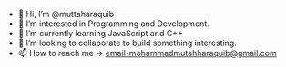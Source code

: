 - 👋 Hi, I’m @muttaharaquib 
- 👀 I’m interested in Programming and Development.
- 🌱 I’m currently learning JavaScript and C++
- 💞️ I’m looking to collaborate to build something interesting.
- 📫 How to reach me -> email-mohammadmutahharaquib@gmail.com

<!---
muttaharaquib/muttaharaquib is a ✨ special ✨ repository because its `README.md` (this file) appears on your GitHub profile.
You can click the Preview link to take a look at your changes.
--->
